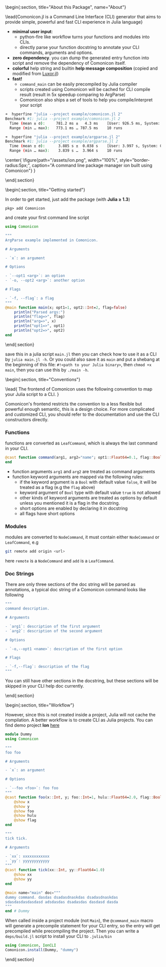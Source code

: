 <!-- =============================
     ABOUT
    ============================== -->

\begin{:section, title="About this Package", name="About"}

\lead{Comonicon.jl is a Command Line Interface (CLI) generator that aims to provide simple, powerful and fast CLI experience in Julia language}

* **minimal user input**:
  * python-fire like workflow turns your functions and modules into CLIs.
  * directly parse your function docstring to annotate your CLI commands, arguments and options.
* **zero dependency**. you can dump the generated entry function into script and remove the dependency of Comonicon itself.
* **colorful** help string and builtin **help message composition** (copied and modified from [Luxor.jl](https://github.com/JuliaGraphics/Luxor.jl))
* **fast!**
  * `command_main` can be easily precompiled by Julia compiler
  * scripts created using Comonicon will be cached for CLI compile result (result in 5x speedup comparing to ArgParse)
  * Comonicon also ships a set of tools to help you compile/interpret your script


```sh
➜  hyperfine "julia --project example/comonicon.jl 2"
Benchmark #1: julia --project example/comonicon.jl 2
  Time (mean ± σ):     781.2 ms ±   4.3 ms    [User: 926.5 ms, System: 132.4 ms]
  Range (min … max):   773.1 ms … 787.5 ms    10 runs

➜  hyperfine "julia --project example/argparse.jl 2"
Benchmark #1: julia --project example/argparse.jl 2
  Time (mean ± σ):      3.885 s ±  0.038 s    [User: 3.997 s, System: 0.159 s]
  Range (min … max):    3.839 s …  3.964 s    10 runs
```

\center{
  \figure{path="/assets/ion.png", width="100%", style="border-radius:5px;", caption="A command line package manager ion built using Comonicon"}
}

\end{:section}

<!-- =============================
     GETTING STARTED
     ============================== -->
\begin{:section, title="Getting started"}

In order to get started, just add the package (with **Julia ≥ 1.3**)

```julia-repl
pkg> add Comonicon
```

and create your first command line script

```julia
using Comonicon

"""
ArgParse example implemented in Comonicon.

# Arguments

- `x`: an argument

# Options

- `--opt1 <arg>`: an option
- `-o, --opt2 <arg>`: another option

# Flags

- `-f, --flag`: a flag
"""
@main function main(x; opt1=1, opt2::Int=2, flag=false)
    println("Parsed args:")
    println("flag=>", flag)
    println("arg=>", x)
    println("opt1=>", opt1)
    println("opt2=>", opt2)
end
```
\end{:section}

save this in a julia script `main.jl` then you can check how to use it as a CLI by `julia main.jl -h`. Or you could also save it as
`main` and put a shebang at the beginning of this file: `#!<path to your Julia binary>`, then `chmod +x main`, then you can use this
by `./main -h`.

\begin{:section, title="Conventions"}

\lead{
  The frontend of Comonicon uses the following convention to map your Julia script to a CLI.
}

Comonicon's frontend restricts the convention to a less flexible but powerful enough
semantic, this is a design choice. For more complicated and customized CLI, you should
refer to the documentation and use the CLI constructors directly.

### Functions

functions are converted as `LeafCommand`, which is always the last command in your CLI.

```julia
@cast function command(arg1, arg2="name"; opt1::Float64=0.1, flag::Bool=false)
end
```

- function arguments `arg1` and `arg2` are treated as command arguments
- function keyword arguments are mapped via the following rules:
  - if the keyword argument is a `Bool` with default value `false`, it will be treated as a flag (e.g the `flag` above)
  - keyword argument of `Bool` type with default value `true` is not allowed
  - other kinds of keyword arguments are treated as options by default unless you mentioned it is a flag in the docstring.
  - short options are enabled by declaring it in docstring
  - all flags have short options


### Modules

modules are converted to `NodeCommand`, it must contain either `NodeCommand` or `LeafCommand`, e.g

```sh
git remote add origin <url>
```

here `remote` is a `NodeCommand` and `add` is a `LeafCommand`.

### Doc Strings

There are only three sections of the doc string will be parsed as annotations, a typical
doc string of a Comonicon command looks like following

```julia
"""
command description.

# Arguments

- `arg1`: description of the first argument
- `arg2`: description of the second argument

# Options

- `-o,--opt1 <name>`: description of the first option

# Flags

- `-f,--flag`: description of the flag
"""
```

You can still have other sections in the docstring, but these sections will be skipped
in your CLI help doc currently.

\end{:section}

\begin{:section, title="Workflow"}

However, since this is not created inside a project, Julia will not cache the compilation.
A better workflow is to create CLI as Julia projects. You can find demo project **Ion** [here](https://github.com/Roger-luo/Comonicon.jl/tree/master/example/Ion)

```julia
module Dummy
using Comonicon

"""
foo foo

# Arguments

- `x`: an argument

# Options

- `--foo <foo>`: foo foo
"""
@cast function foo(x::Int, y; foo::Int=1, hulu::Float64=2.0, flag::Bool=false) where T
    @show x
    @show y
    @show foo
    @show hulu
    @show flag
end

"""
tick tick.

# Arguments

- `xx`: xxxxxxxxxxxx
- `yy`: yyyyyyyyyyyy
"""
@cast function tick(xx::Int, yy::Float64=1.0)
    @show xx
    @show yy
end

@main name="main" doc="""
dummy command. dasdas dsadasdnaskdas dsadasdnaskdas
sdasdasdasdasdasd adsdasdas dsadasdas dasdasd dasda
"""
end # Dummy
```

When called inside a project module (not `Main`), the `@command_main` macro will
generate a precompile statement for your CLI entry, so the entry will get precompiled
while precompiling the project. Then you can write a `deps/build.jl` script to
install your CLI to `.julia/bin`

```julia
using Comonicon, IonCLI
Comonicon.install(Dummy, "dummy")
```


\end{:section}
